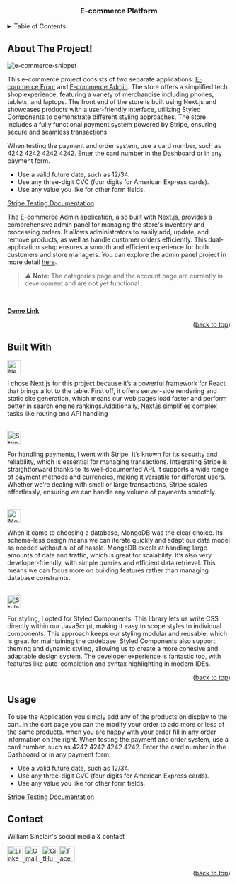 <a name="readme-top"></a>

<!-- PROJECT LOGO -->
<br />
  <h3 align="center">E-commerce Platform</h3>

<!-- TABLE OF CONTENTS -->
<details>
  <summary>Table of Contents</summary>
  <ol>
    <li>
      <a href="#about-the-project">About The Project</a>
        <li><a href="#built-with">Built With</a></li>
    </li>
    <li><a href="#usage">Usage</a></li>
    <li><a href="#contact">Contact</a></li>
    <li><a href="#acknowledgments">Acknowledgments</a></li>
  </ol>
</details>

<!-- ABOUT THE PROJECT -->

## About The Project!
![e-commerce-snippet](https://github.com/Willi0t/ecommerce-front/assets/113394429/33ca9fba-046e-4be2-b3a0-985abffa6bce)


This e-commerce project consists of two separate applications: [E-commerce Front](https://github.com/Willi0t/ecommerce-front) and [E-commerce Admin](https://github.com/Willi0t/ecommerce-admin). The store offers a simplified tech shop experience, featuring a variety of merchandise including phones, tablets, and laptops. The front end of the store is built using Next.js and showcases products with a user-friendly interface, utilizing Styled Components to demonstrate different styling approaches. The store includes a fully functional payment system powered by Stripe, ensuring secure and seamless transactions.

When testing the payment and order system, use a card number, such as 4242 4242 4242 4242. Enter the card number in the Dashboard or in any payment form.

- Use a valid future date, such as 12/34.
- Use any three-digit CVC (four digits for American Express cards).
- Use any value you like for other form fields.

[Stripe Testing Documentation](https://docs.stripe.com/testing)

The [E-commerce Admin](https://github.com/Willi0t/ecommerce-admin) application, also built with Next.js, provides a comprehensive admin panel for managing the store's inventory and processing orders. It allows administrators to easily add, update, and remove products, as well as handle customer orders efficiently. This dual-application setup ensures a smooth and efficient experience for both customers and store managers. You can explore the admin panel project in more detail [here](https://github.com/Willi0t/ecommerce-admin).

> **⚠️ Note:** The categories page and the account page are currently in development and are not yet functional .
</br>

**[Demo Link](https://e-commerce-front-001.netlify.app)**


<p align="right">(<a href="#readme-top">back to top</a>)</p>

## Built With

<a href="https://nextjs.org" target="_blank">
  <img src="https://img.shields.io/badge/nextjs-white?logo=nextdotjs&color=%2341444B" alt="Next.js Badge" style="width: auto; height: 30px;">
</a>

I chose Next.js for this project because it’s a powerful framework for React that brings a lot to the table. First off, it offers server-side rendering and static site generation, which means our web pages load faster and perform better in search engine rankings.Additionally, Next.js simplifies complex tasks like routing and API handling


</br>

<a href="https://stripe.com" target="_blank">
  <img src="https://img.shields.io/badge/stripe-white?logo=stripe&color=%23bae1ff" alt="Stripe Badge" style="width: auto; height: 30px;">
</a>

For handling payments, I went with Stripe. It’s known for its security and reliability, which is essential for managing transactions. Integrating Stripe is straightforward thanks to its well-documented API. It supports a wide range of payment methods and currencies, making it versatile for different users. Whether we’re dealing with small or large transactions, Stripe scales effortlessly, ensuring we can handle any volume of payments smoothly.

</br>

<a href="https://www.mongodb.com" target="_blank">
  <img src="https://img.shields.io/badge/MongoDB-white?logo=mongodb&color=%23a8dea0" alt="MongoDB Badge" style="width: auto; height: 30px;">
</a>

When it came to choosing a database, MongoDB was the clear choice. Its schema-less design means we can iterate quickly and adapt our data model as needed without a lot of hassle. MongoDB excels at handling large amounts of data and traffic, which is great for scalability. It’s also very developer-friendly, with simple queries and efficient data retrieval. This means we can focus more on building features rather than managing database constraints.

</br>

<a href="https://styled-components.com" target="_blank">
  <img src="https://img.shields.io/badge/Styled%20Components-white?logo=styledcomponents&color=%23ffdfba" alt="Styled Components Badge" style="width: auto; height: 30px;">
</a>

For styling, I opted for Styled Components. This library lets us write CSS directly within our JavaScript, making it easy to scope styles to individual components. This approach keeps our styling modular and reusable, which is great for maintaining the codebase. Styled Components also support theming and dynamic styling, allowing us to create a more cohesive and adaptable design system. The developer experience is fantastic too, with features like auto-completion and syntax highlighting in modern IDEs.


<p align="right">(<a href="#readme-top">back to top</a>)</p>

<!-- Usage -->

## Usage

To use the Application you simply add any of the products on display to the cart. in the cart page you can the modify your order to add more or less of the same products. when you are happy with your order fill in any order information on the right. When testing the payment and order system, use a card number, such as 4242 4242 4242 4242. Enter the card number in the Dashboard or in any payment form.

- Use a valid future date, such as 12/34.
- Use any three-digit CVC (four digits for American Express cards).
- Use any value you like for other form fields.

[Stripe Testing Documentation](https://docs.stripe.com/testing)

<!-- CONTACT -->

## Contact

William Sinclair's social media & contact

<a href="https://www.linkedin.com/in/william-sinclair-2bab18153/" target="_blank">
  <img src="https://img.shields.io/badge/linked%20in-white?logo=linkedin&color=%230762C8" alt="LinkedIn Badge" style="width: auto; height: 35px;">
</a>
<a href="mailto:William.sinclair92@gmail.com" target="_blank">
  <img src="https://img.shields.io/badge/Gmail-white?logo=gmail&color=%23e87066" alt="Gmail Badge" style="width: auto; height: 35px;">
</a>
<a href="https://github.com/Willi0t" target="_blank">
  <img src="https://img.shields.io/badge/GitHub-white?logo=github&color=%2341444B" alt="GitHub Badge" style="width: auto; height: 35px;">
</a>
<a href="https://www.facebook.com/the.rune.is.on.fire/" target="_blank">
  <img src="https://img.shields.io/badge/facebook-white?logo=facebook&color=%233b5998" alt="Facebook Badge" style="width: auto; height: 35px;">
</a>


<p align="right">(<a href="#readme-top">back to top</a>)</p>

</br>
</br>







<!-- MARKDOWN LINKS & IMAGES -->
<!-- https://www.markdownguide.org/basic-syntax/#reference-style-links -->

